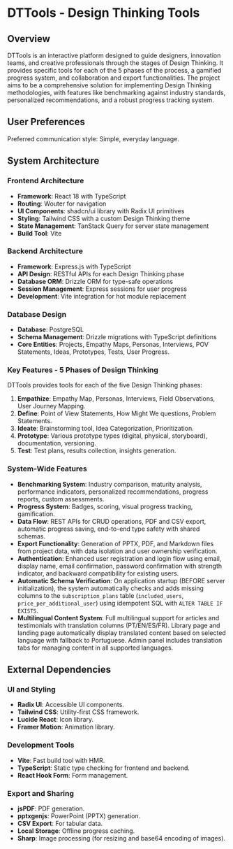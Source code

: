 # DTTools - Design Thinking Tools

## Overview

DTTools is an interactive platform designed to guide designers, innovation teams, and creative professionals through the stages of Design Thinking. It provides specific tools for each of the 5 phases of the process, a gamified progress system, and collaboration and export functionalities. The project aims to be a comprehensive solution for implementing Design Thinking methodologies, with features like benchmarking against industry standards, personalized recommendations, and a robust progress tracking system.

## User Preferences

Preferred communication style: Simple, everyday language.

## System Architecture

### Frontend Architecture
- **Framework**: React 18 with TypeScript
- **Routing**: Wouter for navigation
- **UI Components**: shadcn/ui library with Radix UI primitives
- **Styling**: Tailwind CSS with a custom Design Thinking theme
- **State Management**: TanStack Query for server state management
- **Build Tool**: Vite

### Backend Architecture
- **Framework**: Express.js with TypeScript
- **API Design**: RESTful APIs for each Design Thinking phase
- **Database ORM**: Drizzle ORM for type-safe operations
- **Session Management**: Express sessions for user progress
- **Development**: Vite integration for hot module replacement

### Database Design
- **Database**: PostgreSQL
- **Schema Management**: Drizzle migrations with TypeScript definitions
- **Core Entities**: Projects, Empathy Maps, Personas, Interviews, POV Statements, Ideas, Prototypes, Tests, User Progress.

### Key Features - 5 Phases of Design Thinking
DTTools provides tools for each of the five Design Thinking phases:
1.  **Empathize**: Empathy Map, Personas, Interviews, Field Observations, User Journey Mapping.
2.  **Define**: Point of View Statements, How Might We questions, Problem Statements.
3.  **Ideate**: Brainstorming tool, Idea Categorization, Prioritization.
4.  **Prototype**: Various prototype types (digital, physical, storyboard), documentation, versioning.
5.  **Test**: Test plans, results collection, insights generation.

### System-Wide Features
-   **Benchmarking System**: Industry comparison, maturity analysis, performance indicators, personalized recommendations, progress reports, custom assessments.
-   **Progress System**: Badges, scoring, visual progress tracking, gamification.
-   **Data Flow**: REST APIs for CRUD operations, PDF and CSV export, automatic progress saving, end-to-end type safety with shared schemas.
-   **Export Functionality**: Generation of PPTX, PDF, and Markdown files from project data, with data isolation and user ownership verification.
-   **Authentication**: Enhanced user registration and login flow using email, display name, email confirmation, password confirmation with strength indicator, and backward compatibility for existing users.
-   **Automatic Schema Verification**: On application startup (BEFORE server initialization), the system automatically checks and adds missing columns to the `subscription_plans` table (`included_users`, `price_per_additional_user`) using idempotent SQL with `ALTER TABLE IF EXISTS`.
-   **Multilingual Content System**: Full multilingual support for articles and testimonials with translation columns (PT/EN/ES/FR). Library page and landing page automatically display translated content based on selected language with fallback to Portuguese. Admin panel includes translation tabs for managing content in all supported languages.

## External Dependencies

### UI and Styling
-   **Radix UI**: Accessible UI components.
-   **Tailwind CSS**: Utility-first CSS framework.
-   **Lucide React**: Icon library.
-   **Framer Motion**: Animation library.

### Development Tools
-   **Vite**: Fast build tool with HMR.
-   **TypeScript**: Static type checking for frontend and backend.
-   **React Hook Form**: Form management.

### Export and Sharing
-   **jsPDF**: PDF generation.
-   **pptxgenjs**: PowerPoint (PPTX) generation.
-   **CSV Export**: For tabular data.
-   **Local Storage**: Offline progress caching.
-   **Sharp**: Image processing (for resizing and base64 encoding of images).